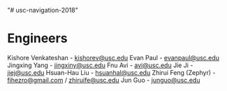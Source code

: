 "# usc-navigation-2018"

# Engineers

Kishore Venkateshan - kishorev@usc.edu
Evan Paul - evanpaul@usc.edu
Jingxing Yang - jingxiny@usc.edu
Fnu Avi - avi@usc.edu
Jie Ji - jiej@usc.edu
Hsuan-Hau Liu - hsuanhal@usc.edu
Zhirui Feng (Zephyr) - fihezro@gmail.com / zhiruife@usc.edu
Jun Guo - junguo@usc.edu
